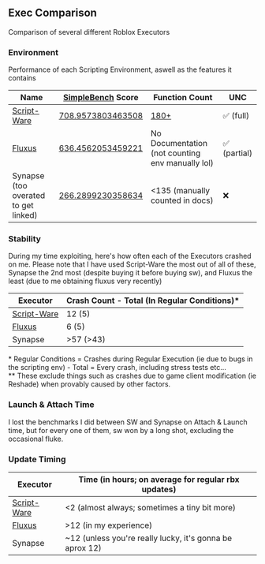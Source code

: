## Exec Comparison

Comparison of several different Roblox Executors

### Environment

Performance of each Scripting Environment, aswell as the features it contains

| Name                                     | [SimpleBench](https://github.com/AstolfoBrew/SimpleBench) Score          | Function Count                                               | UNC          |
| ---------------------------------------- | ------------------------------------------------------------------------ | ------------------------------------------------------------ | ------------ |
| [Script-Ware](https://script-ware.com/w) | [708.9573803463508](https://compexec.astolfo.gay/score.html#script-ware) | [180+](https://docs.script-ware.com/script-execution-engine) | ✅ (full)    |
| [Fluxus](https://fluxteam.xyz/)          | [636.4562053459221](https://compexec.astolfo.gay/score.html#fluxus)      | No Documentation (not counting env manually lol)             | ✅ (partial) |
| Synapse (too overated to get linked)     | [266.2899230358634](https://compexec.astolfo.gay/score.html#shitnapse)   | <135 (manually counted in docs)                              | ❌           |

### Stability

During my time exploiting, here's how often each of the Executors crashed on me. Please note that I have used Script-Ware the most out of all of these, Synapse the 2nd most (despite buying it before buying sw), and Fluxus the least (due to me obtaining fluxus very recently)

| Executor                                 | Crash Count - Total (In Regular Conditions)\* |
| ---------------------------------------- | --------------------------------------------- |
| [Script-Ware](https://script-ware.com/w) | 12 (5)                                        |
| [Fluxus](https://fluxteam.xyz/)          | 6 (5)                                         |
| Synapse                                  | >57 (>43)                                     |

\* Regular Conditions = Crashes during Regular Execution (ie due to bugs in the scripting env) - Total = Every crash, including stress tests etc...<br/>
\*\* These exclude things such as crashes due to game client modification (ie Reshade) when provably caused by other factors.

### Launch & Attach Time

I lost the benchmarks I did between SW and Synapse on Attach & Launch time, but for every one of them, sw won by a long shot, excluding the occasional fluke.

### Update Timing

| Executor                                 | Time (in hours; on average for regular rbx updates)      |
| ---------------------------------------- | -------------------------------------------------------- |
| [Script-Ware](https://script-ware.com/w) | <2 (almost always; sometimes a tiny bit more)            |
| [Fluxus](https://fluxteam.xyz/)          | >12 (in my experience)                                   |
| Synapse                                  | ~12 (unless you're really lucky, it's gonna be aprox 12) |
